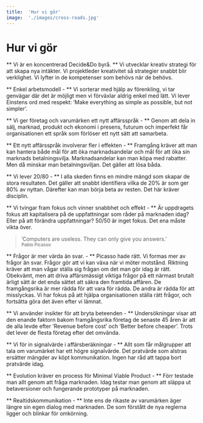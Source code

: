 ```yaml
---
title:	'Hur vi gör'
image:	'./images/cross-roads.jpg'
---
```


# Hur vi gör

** Vi är en koncentrerad Decide&Do byrå. **
Vi utvecklar kreativ strategi för att skapa nya intäkter. Vi projektleder kreativitet så strategier snabbt blir verklighet. Vi lyfter in de kompetenser som behövs när de behövs.

** Enkel arbetsmodell - **
Vi sorterar med hjälp av förenkling, vi tar genvägar där det är möjligt men vi förväxlar aldrig enkel med lätt. Vi lever Einstens ord med respekt: ’Make everything as simple as possible, but not simpler’.

** Vi ger företag och varumärken ett nytt affärsspråk - **
Genom att dela in sälj, marknad, produkt och ekonomi i presens, futurum och imperfekt får organisationen ett språk som förlöser ett nytt sätt att samarbeta.

** Ett nytt affärsspråk involverar fler i effekten - **
Framgång kräver att man kan hantera både mål för att öka marknadsandelar och mål för att öka sin marknads betalningsvilja. Marknadsandelar kan man köpa med rabatter. Men då minskar man betalningsviljan. Det gäller att lösa båda.

** Vi lever 20/80 - **
I alla skeden finns en mindre mängd som skapar de stora resultaten. Det gäller att snabbt identifiera vilka de 20% är som ger 80% av nyttan. Därefter kan man börja beta av resten. Det här kräver disciplin.

** Vi tvingar fram fokus och vinner snabbhet och effekt - **
Är uppdragets fokus att kapitalisera på de uppfattningar som råder på marknaden idag? Eller på att förändra uppfattningar? 50/50 är inget fokus. Det ena måste vikta över.

> ’Computers are useless. They can only give you answers.’  
<small>Pablo Picasso</small>

** Frågor är mer värda än svar. - **
Picasso hade rätt. Vi formas mer av frågor än svar. Frågor gör att vi kan växa när vi möter motstånd. Riktning kräver att man vågar ställa sig frågan om det man gör idag är rätt. Obekvämt, men att driva affärsmässigt viktiga frågor på ett närmast brutalt ärligt sätt är det enda sättet att säkra den framtida affären. De framgångsrika är mer rädda för att vara för rädda. De andra är rädda för att misslyckas. Vi har fokus på att hjälpa organisationen ställa rätt frågor, och fortsätta göra det även efter vi lämnat.

** Vi använder insikter för att bryta beteenden - **
Undersökningar visar att den enande faktorn bakom framgångsrika företag de senaste 45 åren är att de alla levde efter ’Revenue before cost’ och ’Better before cheaper’. Trots det lever de flesta företag efter det omvända. 

** Vi för in signalvärde i affärsberäkningar - **
Allt som får målgrupper att tala om varumärket har ett högre signalvärde. Det pratvärde som alstras ersätter mängder av köpt kommunikation. Ingen har råd att tappa bort pratvärde idag.

** Evolution kräver en process för Minimal Viable Product - **
Förr testade man allt genom att fråga marknaden. Idag testar man genom att släppa ut betaversioner och fungerande prototyper på marknaden.

** Realtidskommunikation - **
Inte ens de rikaste av varumärken äger längre sin egen dialog med marknaden. De som förstått de nya reglerna ligger och blinkar för omkörning.